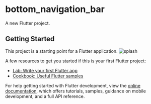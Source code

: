 # bottom_navigation_bar

A new Flutter project.

## Getting Started

This project is a starting point for a Flutter application.
![splash](https://user-images.githubusercontent.com/bottom_navigation_bar/images/splash1.jpg)


A few resources to get you started if this is your first Flutter project:

- [Lab: Write your first Flutter app](https://docs.flutter.dev/get-started/codelab)
- [Cookbook: Useful Flutter samples](https://docs.flutter.dev/cookbook)

For help getting started with Flutter development, view the
[online documentation](https://docs.flutter.dev/), which offers tutorials,
samples, guidance on mobile development, and a full API reference.
